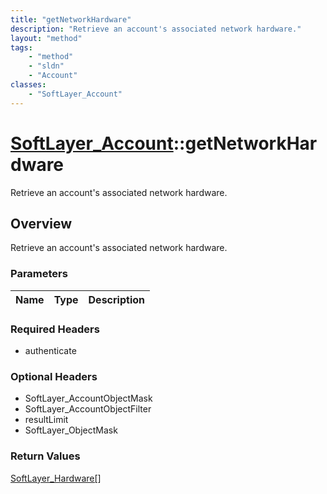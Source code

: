 ```yaml
---
title: "getNetworkHardware"
description: "Retrieve an account's associated network hardware."
layout: "method"
tags:
    - "method"
    - "sldn"
    - "Account"
classes:
    - "SoftLayer_Account"
---
```

# [SoftLayer_Account](/reference/services/SoftLayer_Account)::getNetworkHardware

Retrieve an account's associated network hardware.


## Overview 
Retrieve an account's associated network hardware.

### Parameters 
|Name | Type | Description |
| --- | --- | --- |


### Required Headers
* authenticate

### Optional Headers
* SoftLayer_AccountObjectMask
* SoftLayer_AccountObjectFilter
* resultLimit
* SoftLayer_ObjectMask

### Return Values
<a href='/reference/datatypes/SoftLayer_Hardware'>SoftLayer_Hardware[] </a>

